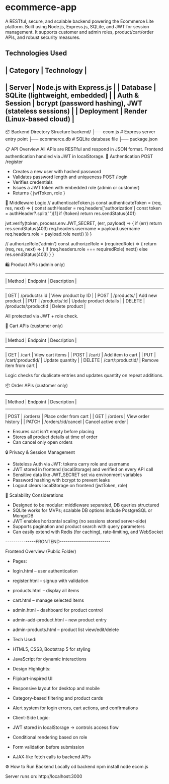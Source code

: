 # ecommerce-app

A RESTful, secure, and scalable backend powering the Ecommerce Lite platform. Built using Node.js, Express.js, SQLite, and JWT for session management. It supports customer and admin roles, product/cart/order APIs, and robust security measures.

 Technologies Used
------------------------------------------------------------------------
| Category       | Technology                                          | 
------------------------------------------------------------------------
| Server         | Node.js with Express.js                             | 
| Database       | SQLite (lightweight, embedded)                      | 
| Auth & Session | bcrypt (password hashing), JWT (stateless sessions) | 
| Deployment     | Render (Linux-based cloud)                          | 
------------------------------------------------------------------------


📦 Backend Directory Structure
backend/
├── ecom.js             # Express server entry point
├── ecommerce.db       # SQLite database file
├── package.json





📋 API Overview
All APIs are RESTful and respond in JSON format. Frontend authentication handled via JWT in localStorage.
🔐 Authentication
POST /register
- Creates a new user with hashed password
- Validates password length and uniqueness
POST /login
- Verifies credentials
- Issues a JWT token with embedded role (admin or customer)
- Returns { jwtToken, role }

📌 Middleware Logic
// authenticateToken.js
const authenticateToken = (req, res, next) => {
  const authHeader = req.headers['authorization']
  const token = authHeader?.split(' ')[1]
  if (!token) return res.sendStatus(401)

  jwt.verify(token, process.env.JWT_SECRET, (err, payload) => {
    if (err) return res.sendStatus(403)
    req.headers.username = payload.username
    req.headers.role = payload.role
    next()
  })
}


// authorizeRole('admin')
const authorizeRole = (requiredRole) => {
  return (req, res, next) => {
    if (req.headers.role === requiredRole) next()
    else res.sendStatus(403)
  }
}



🛍️ Product APIs (admin only)
__________________________________________________________
| Method | Endpoint             | Description            | 
__________________________________________________________
| GET    | /products/:id        | View product by ID     | 
| POST   | /products/           | Add new product        | 
| PUT    | /products/:id        | Update product details | 
| DELETE | /products/:productId | Delete product         | 


All protected via JWT + role check.

🛒 Cart APIs (customer only)
______________________________________________________
| Method | Endpoint          | Description           | 
______________________________________________________
| GET    | /cart             | View cart items       | 
| POST   | /cart/            | Add item to cart      | 
| PUT    | /cart/:productId/ | Update quantity       | 
| DELETE | /cart/:productId/ | Remove item from cart | 


Logic checks for duplicate entries and updates quantity on repeat additions.

📦 Order APIs (customer only)
___________________________________________________________
| Method | Endpoint            | Description              | 
___________________________________________________________
| POST   | /orders/            | Place order from cart    | 
| GET    | /orders             | View order history       | 
| PATCH  | /orders/:id/cancel  | Cancel active order      | 


- Ensures cart isn’t empty before placing
- Stores all product details at time of order
- Can cancel only open orders

🔒 Privacy & Session Management
- Stateless Auth via JWT: tokens carry role and username
- JWT stored in frontend (localStorage) and verified on every API call
- Sensitive data like JWT_SECRET set via environment variables
- Password hashing with bcrypt to prevent leaks
- Logout clears localStorage on frontend (jwtToken, role)

🚀 Scalability Considerations
- Designed to be modular: middleware separated, DB queries structured
- SQLite works for MVPs; scalable DB options include PostgreSQL or MongoDB
- JWT enables horizontal scaling (no sessions stored server-side)
- Supports pagination and product search with query parameters
- Can easily extend with Redis (for caching), rate-limiting, and WebSocket


---------------FRONTEND-------------------------

 Frontend Overview (Public Folder)
- Pages:
- login.html – user authentication
- register.html – signup with validation
- products.html – display all items
- cart.html – manage selected items
- admin.html – dashboard for product control
- admin-add-product.html – new product entry
- admin-products.html – product list view/edit/delete


- Tech Used:
- HTML5, CSS3, Bootstrap 5 for styling
- JavaScript for dynamic interactions

  
- Design Highlights:
- Flipkart-inspired UI
- Responsive layout for desktop and mobile
- Category-based filtering and product cards
- Alert system for login errors, cart actions, and confirmations

  
- Client-Side Logic:
- JWT stored in localStorage → controls access flow
- Conditional rendering based on role
- Form validation before submission
- AJAX-like fetch calls to backend APIs



⚙️ How to Run Backend Locally
cd backend
npm install
node ecom.js


Server runs on:
http://localhost:3000
